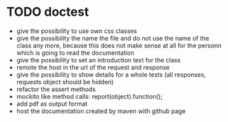 TODO doctest
============
- give the possibility to use own css classes
- give the possibility the name the file and do not use the name of the class any more, because this does not make sense at all for the personn which is going to read the documentation
- give the possibility to set an introduction text for the class
- remote the host in the url of the request and response
- give the possibility to show details for a whole tests (all responses, requests object should be hidden)
- refactor the assert methods
- mockito like method calls: report(object).function();
- add pdf as output format
- host the documentation created by maven with github page
